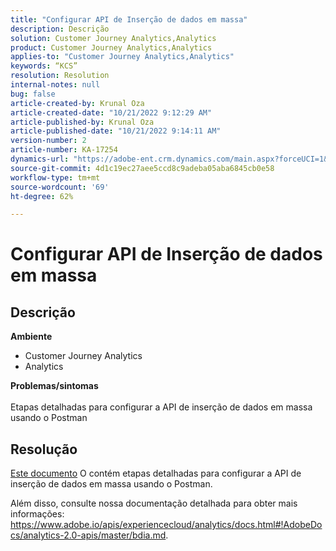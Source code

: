 ```yaml
---
title: "Configurar API de Inserção de dados em massa"
description: Descrição
solution: Customer Journey Analytics,Analytics
product: Customer Journey Analytics,Analytics
applies-to: "Customer Journey Analytics,Analytics"
keywords: “KCS”
resolution: Resolution
internal-notes: null
bug: false
article-created-by: Krunal Oza
article-created-date: "10/21/2022 9:12:29 AM"
article-published-by: Krunal Oza
article-published-date: "10/21/2022 9:14:11 AM"
version-number: 2
article-number: KA-17254
dynamics-url: "https://adobe-ent.crm.dynamics.com/main.aspx?forceUCI=1&pagetype=entityrecord&etn=knowledgearticle&id=1433e07a-2051-ed11-bba2-0022480867fb"
source-git-commit: 4d1c19ec27aee5ccd8c9adeba05aba6845cb0e58
workflow-type: tm+mt
source-wordcount: '69'
ht-degree: 62%

---
```


# Configurar API de Inserção de dados em massa

## Descrição

<b>Ambiente</b>
- Customer Journey Analytics
- Analytics



<b>Problemas/sintomas</b><br><br>Etapas detalhadas para configurar a API de inserção de dados em massa usando o Postman<br>

## Resolução


[Este documento](https://spark.adobe.com/page/0jhQHMs74AtYz/) O contém etapas detalhadas para configurar a API de inserção de dados em massa usando o Postman.

Além disso, consulte nossa documentação detalhada para obter mais informações: https://www.adobe.io/apis/experiencecloud/analytics/docs.html#!AdobeDocs/analytics-2.0-apis/master/bdia.md.
